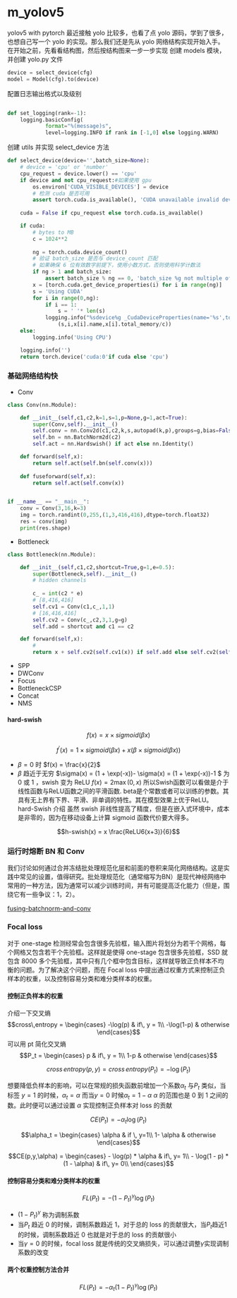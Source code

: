 # m_yolov5
yolov5 with pytorch
最近接触 yolo 比较多，也看了点 yolo 源码，学到了很多，也想自己写一个 yolo 的实现。那么我们还是先从 yolo 网络结构实现开始入手。在开始之前，先看看结构图，然后按结构图来一步一步实现
创建 models 模块，并创建 yolo.py 文件


```python
device = select_device(cfg)
model = Model(cfg).to(device)
```

配置日志输出格式以及级别
```python

def set_logging(rank=-1):
    logging.basicConfig(
            format="%(message)s",
            level=logging.INFO if rank in [-1,0] else logging.WARN)

```
创建 utils 并实现 select_device 方法

```python
def select_device(device='',batch_size=None):
    # device = 'cpu' or 'number'
    cpu_request = device.lower() == 'cpu'
    if device and not cpu_request:#如果使用 gpu
        os.environ['CUDA_VISIBLE_DEVICES'] = device
        # 检测 cuda 是否可用
        assert torch.cuda.is_available(), 'CUDA unavailable invalid device %s requested' % device 
    
    cuda = False if cpu_request else torch.cuda.is_available()

    if cuda:
        # bytes to MB
        c = 1024**2
        
        ng = torch.cuda.device_count()
        # 验证 batch_size 是否与 device_count 匹配
        # 如果确保 6 位有效数字前提下，使用小数方式，否则使用科学计数法
        if ng > 1 and batch_size:
            assert batch_size % ng == 0, 'batch_size %g not multiple of GPU count %g' %(batch_size,ng)
        x = [torch.cuda.get_device_properties(i) for i in range(ng)]
        s = 'Using CUDA'
        for i in range(0,ng):
            if i == 1:
                s = ' '* len(s)
            logging.info("%sdevice%g _CudaDeviceProperties(name='%s',total_memory=%dMB)"%
                (s,i,x[i].name,x[i].total_memory/c))
    else:
        logging.info('Using CPU')

    logging.info('')
    return torch.device('cuda:0'if cuda else 'cpu')
```

### 基础网络结构快
- Conv
```python
class Conv(nn.Module):

    def __init__(self,c1,c2,k=1,s=1,p=None,g=1,act=True):
        super(Conv,self).__init__()
        self.conv = nn.Conv2d(c1,c2,k,s,autopad(k,p),groups=g,bias=False)
        self.bn = nn.BatchNorm2d(c2)
        self.act = nn.Hardswish() if act else nn.Identity()

    def forward(self,x):
        return self.act(self.bn(self.conv(x)))
    
    def fuseforward(self,x):
        return self.act(self.conv(x))


if __name__ == "__main__":
    conv = Conv(3,16,k=3)
    img = torch.randint(0,255,(1,3,416,416),dtype=torch.float32)
    res = conv(img)
    print(res.shape)
```
- Bottleneck
```python
class Bottleneck(nn.Module):

    def __init__(self,c1,c2,shortcut=True,g=1,e=0.5):
        super(Bottleneck,self).__init__()
        # hidden channels 
        
        c_ = int(c2 * e)
        # [8,416,416]
        self.cv1 = Conv(c1,c_,1,1)
        # [16,416,416]
        self.cv2 = Conv(c_,c2,3,1,g=g)
        self.add = shortcut and c1 == c2

    def forward(self,x):
        # 
        return x + self.cv2(self.cv1(x)) if self.add else self.cv2(self.cv1(x))
```

- SPP
- DWConv
- Focus
- BottleneckCSP
- Concat
- NMS

#### hard-swish

$$ f(x) = x \times sigmoid(\beta x) $$

$$ f^{\prime}(x) = 1 \times sigmoid (\beta x) + x(\beta \times sigmoid(\beta x))$$

- $\beta = 0$ 时 $f(x) = \frac{x}{2}$
- $\beta$ 趋近于无穷 $\sigma(x) = (1 + \exp(-x))- \sigma(x) = (1 + \exp(-x))-1 $ 为 0 或 1 ，swish 变为 ReLU $f(x) = 2 \max(0,x)$
所以Swish函数可以看做是介于线性函数与ReLU函数之间的平滑函数. beta是个常数或者可以训练的参数。其具有无上界有下界、平滑、非单调的特性。其在模型效果上优于ReLU。
hard-Swish 介绍
虽然 swish 非线性提高了精度，但是在嵌入式环境中，成本是非零的，因为在移动设备上计算 sigmoid 函数代价要大得多。

$$h-swish(x) = x \frac{ReLU6(x+3)}{6}$$

### 运行时熔断 BN 和 Conv

我们讨论如何通过合并冻结批处理规范化层和前面的卷积来简化网络结构。这是实践中常见的设置，值得研究。批处理规范化（通常缩写为BN）是现代神经网络中常用的一种方法，因为通常可以减少训练时间，并有可能提高泛化能力（但是，围绕它有一些争议：1，2）。

[fusing-batchnorm-and-conv](https://nenadmarkus.com/p/fusing-batchnorm-and-conv/)

### Focal loss
对于 one-stage 检测经常会包含很多先验框，输入图片将划分为若干个网格，每个网格又包含若干个先验框。这样就是使得 one-stage 包含很多先验框，SSD 就包含 8000 多个先验框，其中只有几个框中包含目标，这样就导致正负样本不均衡的问题。为了解决这个问题，而在 Focal loss 中提出通过权重方式来控制正负样本的权重，以及控制容易分类和难分类样本的权重。
#### 控制正负样本的权重
介绍一下交叉熵
$$cross\,entropy = \begin{cases}
    -\log(p) & if\, y = 1\\
    -\log(1-p) & otherwise
\end{cases}$$
可以用 pt 简化交叉熵
$$P_t = \begin{cases}
    p & if\, y = 1\\
    1-p & otherwise
\end{cases}$$

$$cross\,entropy(p,y) = cross\,entropy(P_t) = -\log(P_t)$$

想要降低负样本的影响，可以在常规的损失函数前增加一个系数$\alpha_t$ 与$P_t$ 类似，当标签 $y=1$ 的时候，$\alpha_t = \alpha$ 而当$y=0$ 时候$\alpha_t = 1 - \alpha$ $\alpha$ 的范围也是 0 到 1 之间的数。此时便可以通过设置 $\alpha$ 实现控制正负样本对 loss 的贡献

$$CE(P_t) = -\alpha_t \log(P_t)$$

$$\alpha_t = \begin{cases}
    \alpha & if \, y=1\\
    1- \alpha & otherwise
\end{cases}$$

$$CE(p,y,\alpha) = \begin{cases}
    - \log(p) * \alpha & if\, y= 1\\
    - \log(1 - p) * (1 - \alpha) & if\, y= 0\\
\end{cases}$$

#### 控制容易分类和难分类样本的权重
$$FL(P_t) = -(1 - P_t)^{\gamma} \log(P_t)$$
- $(1- P_t)^{\gamma}$ 称为调制系数
- 当$P_t$ 趋近 0 的时候，调制系数趋近 1，对于总的 loss 的贡献很大，当$P_t$趋近1的时候，调制系数趋近 0 也就是对于总的 loss 的贡献很小
- 当$\gamma = 0$ 的时候，focal loss 就是传统的交叉熵损失，可以通过调整$\gamma$实现调制系数的改变

#### 两个权重控制方法合并
$$FL(P_t) = -\alpha_t(1-P_t)^{\gamma} \log (P_t)$$